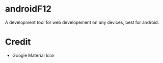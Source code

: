 # androidF12
A development tool for web developement on any devices, best for android.

# Credit
* Google Material Icon
